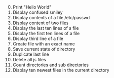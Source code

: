 0. Print "Hello World"
1. Display confused smiley
2. Display contents of a file /etc/passwd
3. Display content of two files
4. Display the last ten lines of a file
5. Display the first ten lines of a file
6. Display third line of a file
7. Create file with an exact name
8. Save current state of directory
9. Duplicate last line
10. Delete all js files
11. Count directories and sub directories
12. Display ten newest files in the current directory
